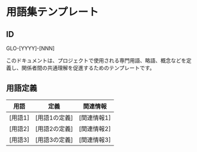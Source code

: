 # 用語集テンプレート

## ID

GLO-[YYYY]-[NNN]

このドキュメントは、プロジェクトで使用される専門用語、略語、概念などを定義し、関係者間の共通理解を促進するためのテンプレートです。

## 用語定義

| 用語    | 定義          | 関連情報    |
| ------- | ------------- | ----------- |
| [用語1] | [用語1の定義] | [関連情報1] |
| [用語2] | [用語2の定義] | [関連情報2] |
| [用語3] | [用語3の定義] | [関連情報3] |
